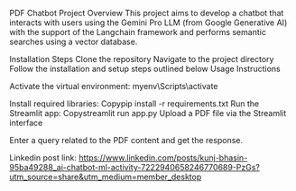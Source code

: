 PDF Chatbot Project
Overview
This project aims to develop a chatbot that interacts with users using the Gemini Pro LLM 
(from Google Generative AI) with the support of the Langchain framework and performs semantic searches using a vector database.

Installation Steps
Clone the repository
Navigate to the project directory
Follow the installation and setup steps outlined below
Usage Instructions

Activate the virtual environment:
myenv\Scripts\activate

Install required libraries:
Copypip install -r requirements.txt
Run the Streamlit app:
Copystreamlit run app.py
Upload a PDF file via the Streamlit interface

Enter a query related to the PDF content and get the response.

Linkedin post link: https://www.linkedin.com/posts/kunj-bhasin-95ba49288_ai-chatbot-ml-activity-7222940658246770689-PzGs?utm_source=share&utm_medium=member_desktop
